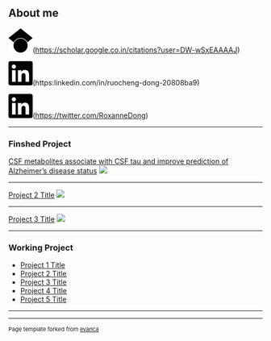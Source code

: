 ## About me

![Google scholar](/images/googlescholar.svg)(https://scholar.google.co.in/citations?user=DW-wSxEAAAAJ)
 
  
![Linkedin](/images/linkedin.svg)(https:linkedin.com/in/ruocheng-dong-20808ba9)


![Twitter](/images/linkedin.svg)(https://twitter.com/RoxanneDong)

---

### Finshed Project

[CSF metabolites associate with CSF tau and improve prediction of Alzheimer’s disease status](/sample_page)
<img src="images/dummy_thumbnail.jpg?raw=true"/>

---
[Project 2 Title](/pdf/sample_presentation.pdf)
<img src="images/dummy_thumbnail.jpg?raw=true"/>

---
[Project 3 Title](http://example.com/)
<img src="images/dummy_thumbnail.jpg?raw=true"/>

---

### Working Project

- [Project 1 Title](http://example.com/)
- [Project 2 Title](http://example.com/)
- [Project 3 Title](http://example.com/)
- [Project 4 Title](http://example.com/)
- [Project 5 Title](http://example.com/)

---


---
<p style="font-size:11px">Page template forked from <a href="https://github.com/evanca/quick-portfolio">evanca</a></p>
<!-- Remove above link if you don't want to attibute -->
